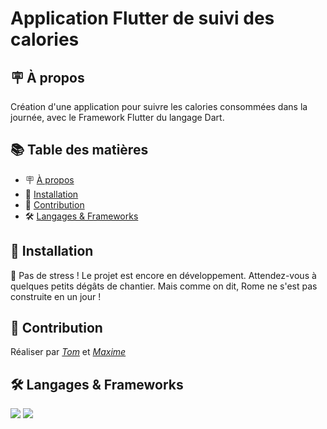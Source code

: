 # Application Flutter de suivi des calories

## 🪧 À propos

Création d'une application pour suivre les calories consommées dans la journée, avec le Framework Flutter du langage Dart.


## 📚 Table des matières

- 🪧 [À propos](#à-propos)
- 🚀 [Installation](#installation)
- 🤝 [Contribution](#contribution)
- 🛠️ [Langages & Frameworks](#langages--frameworks)


## 🚀 Installation

🚧 Pas de stress ! Le projet est encore en développement. Attendez-vous à quelques petits dégâts de chantier. Mais comme on dit, Rome ne s'est pas construite en un jour !


## 🤝 Contribution

Réaliser par [*Tom*](https://github.com/TomCartier) et [*Maxime*](https://github.com/MaximeLemesle)


## 🛠️ Langages & Frameworks

<img src="https://img.shields.io/badge/Framework-Flutter-blue?style=flat&logo=flutter&logoColor=white" />
<img src="https://img.shields.io/badge/Code-Dart-336791?style=flat&logo=dart&logoColor=white" />


